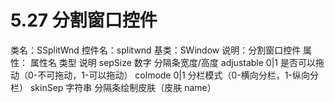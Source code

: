 # 5.27 分割窗口控件

类名：SSplitWnd
控件名：splitwnd
基类：SWindow
说明：分割窗口控件
属性：
属性名 类型 说明
sepSize 数字 分隔条宽度/高度
adjustable 0|1 是否可以拖动（0-不可拖动，1-可以拖动）
colmode 0|1 分栏模式（0-横向分栏，1-纵向分栏）
skinSep 字符串 分隔条绘制皮肤（皮肤 name）
